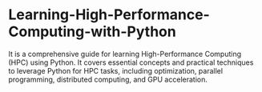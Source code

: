 # Learning-High-Performance-Computing-with-Python
It is a comprehensive guide for learning High-Performance Computing (HPC) using Python. It covers essential concepts and practical techniques to leverage Python for HPC tasks, including optimization, parallel programming, distributed computing, and GPU acceleration.
